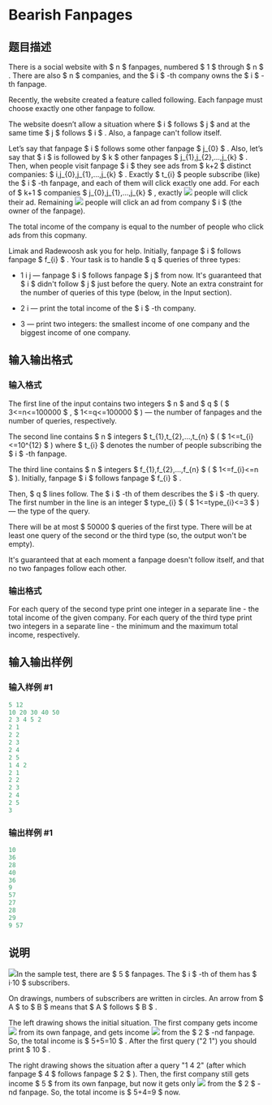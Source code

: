# Bearish Fanpages

## 题目描述

There is a social website with $ n $ fanpages, numbered $ 1 $ through $ n $ . There are also $ n $ companies, and the $ i $ -th company owns the $ i $ -th fanpage.

Recently, the website created a feature called following. Each fanpage must choose exactly one other fanpage to follow.

The website doesn’t allow a situation where $ i $ follows $ j $ and at the same time $ j $ follows $ i $ . Also, a fanpage can't follow itself.

Let’s say that fanpage $ i $ follows some other fanpage $ j_{0} $ . Also, let’s say that $ i $ is followed by $ k $ other fanpages $ j_{1},j_{2},...,j_{k} $ . Then, when people visit fanpage $ i $ they see ads from $ k+2 $ distinct companies: $ i,j_{0},j_{1},...,j_{k} $ . Exactly $ t_{i} $ people subscribe (like) the $ i $ -th fanpage, and each of them will click exactly one add. For each of $ k+1 $ companies $ j_{0},j_{1},...,j_{k} $ , exactly ![](https://cdn.luogu.com.cn/upload/vjudge_pic/CF643D/21bba61653cf179f89248142af248d7df7419d53.png) people will click their ad. Remaining ![](https://cdn.luogu.com.cn/upload/vjudge_pic/CF643D/41e88e0191cf8cbf46af6c24ce4f538a6481272e.png) people will click an ad from company $ i $ (the owner of the fanpage).

The total income of the company is equal to the number of people who click ads from this copmany.

Limak and Radewoosh ask you for help. Initially, fanpage $ i $ follows fanpage $ f_{i} $ . Your task is to handle $ q $ queries of three types:

- 1 i j — fanpage $ i $ follows fanpage $ j $ from now. It's guaranteed that $ i $ didn't follow $ j $ just before the query. Note an extra constraint for the number of queries of this type (below, in the Input section).

- 2 i — print the total income of the $ i $ -th company.

- 3 — print two integers: the smallest income of one company and the biggest income of one company.

## 输入输出格式

### 输入格式

The first line of the input contains two integers $ n $ and $ q $ ( $ 3<=n<=100000 $ , $ 1<=q<=100000 $ ) — the number of fanpages and the number of queries, respectively.

The second line contains $ n $ integers $ t_{1},t_{2},...,t_{n} $ ( $ 1<=t_{i}<=10^{12} $ ) where $ t_{i} $ denotes the number of people subscribing the $ i $ -th fanpage.

The third line contains $ n $ integers $ f_{1},f_{2},...,f_{n} $ ( $ 1<=f_{i}<=n $ ). Initially, fanpage $ i $ follows fanpage $ f_{i} $ .

Then, $ q $ lines follow. The $ i $ -th of them describes the $ i $ -th query. The first number in the line is an integer $ type_{i} $ ( $ 1<=type_{i}<=3 $ ) — the type of the query.

There will be at most $ 50000 $ queries of the first type. There will be at least one query of the second or the third type (so, the output won't be empty).

It's guaranteed that at each moment a fanpage doesn't follow itself, and that no two fanpages follow each other.

### 输出格式

For each query of the second type print one integer in a separate line - the total income of the given company. For each query of the third type print two integers in a separate line - the minimum and the maximum total income, respectively.

## 输入输出样例

### 输入样例 #1

```cpp
5 12
10 20 30 40 50
2 3 4 5 2
2 1
2 2
2 3
2 4
2 5
1 4 2
2 1
2 2
2 3
2 4
2 5
3

```
### 输出样例 #1

```cpp
10
36
28
40
36
9
57
27
28
29
9 57

```
## 说明

 ![](https://cdn.luogu.com.cn/upload/vjudge_pic/CF643D/d9db9bc44e733c82215e5751c44c438174d7820a.png)In the sample test, there are $ 5 $ fanpages. The $ i $ -th of them has $ i·10 $ subscribers.

On drawings, numbers of subscribers are written in circles. An arrow from $ A $ to $ B $ means that $ A $ follows $ B $ .

The left drawing shows the initial situation. The first company gets income ![](https://cdn.luogu.com.cn/upload/vjudge_pic/CF643D/66341a4c63fe8dcbff87b6d1efb8920e9cbb8631.png) from its own fanpage, and gets income ![](https://cdn.luogu.com.cn/upload/vjudge_pic/CF643D/e1ae5946de33df9032cda69753ae955ed119e264.png) from the $ 2 $ -nd fanpage. So, the total income is $ 5+5=10 $ . After the first query ("2 1") you should print $ 10 $ .

The right drawing shows the situation after a query "1 4 2" (after which fanpage $ 4 $ follows fanpage $ 2 $ ). Then, the first company still gets income $ 5 $ from its own fanpage, but now it gets only ![](https://cdn.luogu.com.cn/upload/vjudge_pic/CF643D/2ec2bf132e45182de4904da17cfe1690c0fccba6.png) from the $ 2 $ -nd fanpage. So, the total income is $ 5+4=9 $ now.

